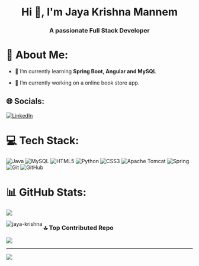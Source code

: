<!--
**Jaya-Krishna-07/Jaya-Krishna-07** is a ✨ _special_ ✨ repository because its `README.md` (this file) appears on your GitHub profile.

Here are some ideas to get you started:

- 🔭 I’m currently working on ...
- 🌱 I’m currently learning ...
- 👯 I’m looking to collaborate on ...
- 🤔 I’m looking for help with ...
- 💬 Ask me about ...
- 📫 How to reach me: ...
- 😄 Pronouns: ...
- ⚡ Fun fact: ...
-->
<h1 align="center">Hi 👋, I'm Jaya Krishna Mannem</h1>
<h3 align="center">A passionate Full Stack Developer</h3>

# 💫 About Me:
- 🌱 I’m currently learning **Spring Boot, Angular and MySQL**

- 🔭 I’m currently working on a online book store app.


## 🌐 Socials:
[![LinkedIn](https://img.shields.io/badge/LinkedIn-%230077B5.svg?logo=linkedin&logoColor=white)](https://www.linkedin.com/in/jaya-krishna07/) 

# 💻 Tech Stack:
![Java](https://img.shields.io/badge/java-%23ED8B00.svg?style=for-the-badge&logo=openjdk&logoColor=white) ![MySQL](https://img.shields.io/badge/mysql-4479A1.svg?style=for-the-badge&logo=mysql&logoColor=white) ![HTML5](https://img.shields.io/badge/html5-%23E34F26.svg?style=for-the-badge&logo=html5&logoColor=white) ![Python](https://img.shields.io/badge/python-3670A0?style=for-the-badge&logo=python&logoColor=ffdd54) ![CSS3](https://img.shields.io/badge/css3-%231572B6.svg?style=for-the-badge&logo=css3&logoColor=white) ![Apache Tomcat](https://img.shields.io/badge/apache%20tomcat-%23F8DC75.svg?style=for-the-badge&logo=apache-tomcat&logoColor=black) ![Spring](https://img.shields.io/badge/spring-%236DB33F.svg?style=for-the-badge&logo=spring&logoColor=white) ![Git](https://img.shields.io/badge/git-%23F05033.svg?style=for-the-badge&logo=git&logoColor=white) ![GitHub](https://img.shields.io/badge/github-%23121011.svg?style=for-the-badge&logo=github&logoColor=white)
# 📊 GitHub Stats:
![](https://github-readme-stats.vercel.app/api?username=jaya-krishna-07&theme=dark&hide_border=false&include_all_commits=false&count_private=false)<br/>
<p><img align="left" src="https://github-readme-stats.vercel.app/api/top-langs?username=jaya-krishna-07&show_icons=true&locale=en&layout=compact" alt="jaya-krishna" /></p>

### 🔝 Top Contributed Repo
![](https://github-contributor-stats.vercel.app/api?username=jaya-krishna-07&limit=5&theme=dark&combine_all_yearly_contributions=true)

---
[![](https://visitcount.itsvg.in/api?id=jaya-krishna-07&icon=0&color=0)](https://visitcount.itsvg.in)

